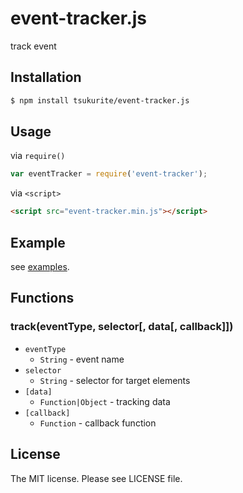 # event-tracker.js

track event

## Installation

```sh
$ npm install tsukurite/event-tracker.js
```

## Usage

via `require()`

```js
var eventTracker = require('event-tracker');
```

via `<script>`

```html
<script src="event-tracker.min.js"></script>
```

## Example

see [examples](https://tsukurite.github.io/event-tracker.js/).

## Functions

### track(eventType, selector[, data[, callback]])

- `eventType`
  - `String` - event name
- `selector`
  - `String` - selector for target elements
- `[data]`
  - `Function|Object` - tracking data
- `[callback]`
  - `Function` - callback function

## License

The MIT license. Please see LICENSE file.
